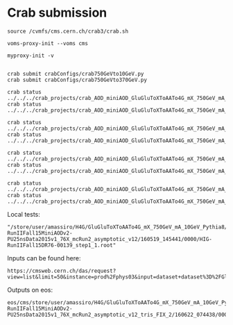 Crab submission
====

    source /cvmfs/cms.cern.ch/crab3/crab.sh

    voms-proxy-init --voms cms

    myproxy-init -v
     
     
    crab submit crabConfigs/crab750GeVto10GeV.py
    crab submit crabConfigs/crab750GeVto370GeV.py
    
    crab status ../../../crab_projects/crab_AOD_miniAOD_GluGluToXToAATo4G_mX_750GeV_mA_10GeV_13TeV_Pythia8/
    crab status ../../../crab_projects/crab_AOD_miniAOD_GluGluToXToAATo4G_mX_750GeV_mA_370GeV_13TeV_Pythia8/
    
    crab status ../../../crab_projects/crab_AOD_miniAOD_GluGluToXToAATo4G_mX_750GeV_mA_10GeV_13TeV_Pythia8_bis/
    crab status ../../../crab_projects/crab_AOD_miniAOD_GluGluToXToAATo4G_mX_750GeV_mA_370GeV_13TeV_Pythia8_bis/
    
    crab status ../../../crab_projects/crab_AOD_miniAOD_GluGluToXToAATo4G_mX_750GeV_mA_10GeV_13TeV_Pythia8_tris/
    crab status ../../../crab_projects/crab_AOD_miniAOD_GluGluToXToAATo4G_mX_750GeV_mA_370GeV_13TeV_Pythia8_tris/

    crab status ../../../crab_projects/crab_AOD_miniAOD_GluGluToXToAATo4G_mX_750GeV_mA_10GeV_13TeV_Pythia8_tris_FIX_2/
    crab status ../../../crab_projects/crab_AOD_miniAOD_GluGluToXToAATo4G_mX_750GeV_mA_370GeV_13TeV_Pythia8_tris_FIX_2/
    
Local tests:

    "/store/user/amassiro/H4G/GluGluToXToAATo4G_mX_750GeV_mA_10GeV_Pythia8/DR-RunIIFall15MiniAODv2-PU25nsData2015v1_76X_mcRun2_asymptotic_v12/160519_145441/0000/HIG-RunIIFall15DR76-00139_step1_1.root"

 
Inputs can be found here:

    https://cmsweb.cern.ch/das/request?view=list&limit=50&instance=prod%2Fphys03&input=dataset+dataset%3D%2FGluGluToXToAATo4G_mX_750GeV_mA_*GeV_Pythia8_FIX_2%2Famassiro*%2F*+status%3D*

    
Outputs on eos:

    eos/cms/store/user/amassiro/H4G/GluGluToXToAATo4G_mX_750GeV_mA_10GeV_Pythia8_FIX_2/AOD_miniAOD-RunIIFall15MiniAODv2-PU25nsData2015v1_76X_mcRun2_asymptotic_v12_tris_FIX_2/160622_074438/0000/
    